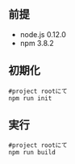 ## 前提
- node.js 0.12.0
- npm 3.8.2

## 初期化
```
#project rootにて
npm run init
```

## 実行
```
#project rootにて
npm run build
```
